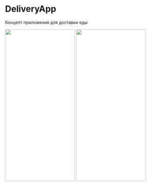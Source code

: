 # DeliveryApp
Концепт приложения для доставки еды

<img src="https://user-images.githubusercontent.com/87662841/230089295-c5a08e37-954e-41ea-a68c-1621a273fe30.png" width="230" height="500"> <img src="https://user-images.githubusercontent.com/87662841/230300270-d968a0f2-25be-4793-a94b-2dea1cd7ce53.gif" width="230" height="500"> 
